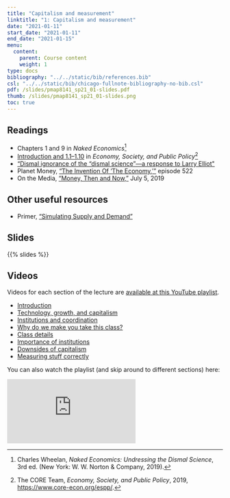 ```yaml
---
title: "Capitalism and measurement"
linktitle: "1: Capitalism and measurement"
date: "2021-01-11"
start_date: "2021-01-11"
end_date: "2021-01-15"
menu:
  content:
    parent: Course content
    weight: 1
type: docs
bibliography: "../../static/bib/references.bib"
csl: "../../static/bib/chicago-fullnote-bibliography-no-bib.csl"
pdf: /slides/pmap8141_sp21_01-slides.pdf
thumb: /slides/pmap8141_sp21_01-slides.png
toc: true
---
```


## Readings

-   <i class="fas fa-book"></i> Chapters 1 and 9 in *Naked Economics*[^1]
-   <i class="fas fa-book"></i> [Introduction and 1.1–1.10](https://www.core-econ.org/espp/book/text/01.html) in *Economy, Society, and Public Policy*[^2]
-   <i class="fas fa-external-link-square-alt"></i> [“Dismal ignorance of the “dismal science”—a response to Larry Elliot"](https://www.prospectmagazine.co.uk/economics-and-finance/dismal-ignorance-of-the-dismal-science-a-response-to-larry-elliot)
-   <i class="fas fa-podcast"></i> Planet Money, [“The Invention Of ‘The Economy,’”](https://www.npr.org/sections/money/2017/03/15/520294083/episode-522-the-invention-of-the-economy) episode 522
-   <i class="fas fa-podcast"></i> On the Media, [“Money, Then and Now,”](https://www.wnycstudios.org/story/money-then-and-now-1) July 5, 2019

## Other useful resources

-   <i class="fab fa-youtube"></i> Primer, [“Simulating Supply and Demand”](https://www.youtube.com/watch?v=PNtKXWNKGN8)

## Slides

{{% slides %}}

## Videos

Videos for each section of the lecture are [available at this YouTube playlist](https://www.youtube.com/playlist?list=PLS6tnpTr39sFZ5qGN923GJZVtpjfatPiB).

-   [Introduction](https://www.youtube.com/watch?v=Dm09yTqnLTM&list=PLS6tnpTr39sFZ5qGN923GJZVtpjfatPiB)
-   [Technology, growth, and capitalism](https://www.youtube.com/watch?v=JUPynmPjabk&list=PLS6tnpTr39sFZ5qGN923GJZVtpjfatPiB)
-   [Institutions and coordination](https://www.youtube.com/watch?v=JSPMWwMVTUw&list=PLS6tnpTr39sFZ5qGN923GJZVtpjfatPiB)
-   [Why do we make you take this class?](https://www.youtube.com/watch?v=zrLYd49bJjc&list=PLS6tnpTr39sFZ5qGN923GJZVtpjfatPiB)
-   [Class details](https://www.youtube.com/watch?v=dpwuUsJWxbQ&list=PLS6tnpTr39sFZ5qGN923GJZVtpjfatPiB)
-   [Importance of institutions](https://www.youtube.com/watch?v=P1to4m52fl0&list=PLS6tnpTr39sFZ5qGN923GJZVtpjfatPiB)
-   [Downsides of capitalism](https://www.youtube.com/watch?v=Oz1g0e6hMMM&list=PLS6tnpTr39sFZ5qGN923GJZVtpjfatPiB)
-   [Measuring stuff correctly](https://www.youtube.com/watch?v=TcfWCA1GUMA&list=PLS6tnpTr39sFZ5qGN923GJZVtpjfatPiB)

You can also watch the playlist (and skip around to different sections) here:

<div class="embed-responsive embed-responsive-16by9">

<iframe class="embed-responsive-item" src="https://www.youtube.com/embed/videoseries?list=PLS6tnpTr39sFZ5qGN923GJZVtpjfatPiB" frameborder="0" allow="accelerometer; autoplay; encrypted-media; gyroscope; picture-in-picture" allowfullscreen>
</iframe>

</div>

[^1]: Charles Wheelan, *Naked Economics: Undressing the Dismal Science*, 3rd ed. (New York: W. W. Norton & Company, 2019).

[^2]: The CORE Team, *Economy, Society, and Public Policy*, 2019, <https://www.core-econ.org/espp/>.
